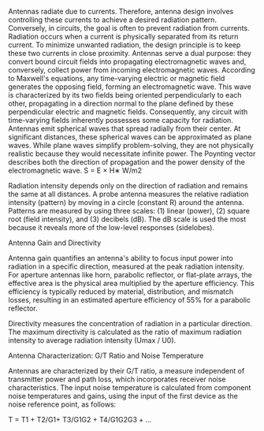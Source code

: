 Antennas radiate due to currents. Therefore, antenna design involves controlling these currents to achieve a desired radiation pattern. Conversely, in circuits, the goal is often to prevent radiation from currents. Radiation occurs when a current is physically separated from its return current. To minimize unwanted radiation, the design principle is to keep these two currents in close proximity.
Antennas serve a dual purpose: they convert bound circuit fields into propagating electromagnetic waves and, conversely, collect power from incoming electromagnetic waves. According to Maxwell's equations, any time-varying electric or magnetic field generates the opposing field, forming an electromagnetic wave. This wave is characterized by its two fields being oriented perpendicularly to each other, propagating in a direction normal to the plane defined by these perpendicular electric and magnetic fields. Consequently, any circuit with time-varying fields inherently possesses some capacity for radiation. Antennas emit spherical waves that spread radially from their center. At significant distances, these spherical waves can be approximated as plane waves. While plane waves simplify problem-solving, they are not physically realistic because they would necessitate infinite power.
The Poynting vector describes both the direction of propagation and the power density of the electromagnetic wave.
S = E × H∗ W/m2

Radiation intensity depends only on the direction of radiation and remains the same at all distances. A probe antenna measures the relative radiation intensity (pattern) by moving in a circle (constant R) around the antenna. Patterns are measured by using three scales: (1) linear (power), (2) square root (field intensity), and (3) decibels (dB). The dB scale is used the most because it reveals more of the low-level responses (sidelobes).

Antenna Gain and Directivity

Antenna gain quantifies an antenna's ability to focus input power into radiation in a specific direction, measured at the peak radiation intensity. For aperture antennas like horn, parabolic reflector, or flat-plate arrays, the effective area is the physical area multiplied by the aperture efficiency. This efficiency is typically reduced by material, distribution, and mismatch losses, resulting in an estimated aperture efficiency of 55% for a parabolic reflector.

Directivity measures the concentration of radiation in a particular direction. The maximum directivity is calculated as the ratio of maximum radiation intensity to average radiation intensity (Umax / U0).

Antenna Characterization: G/T Ratio and Noise Temperature

Antennas are characterized by their G/T ratio, a measure independent of transmitter power and path loss, which incorporates receiver noise characteristics. The input noise temperature is calculated from component noise temperatures and gains, using the input of the first device as the noise reference point, as follows:

T = T1 + T2/G1+ T3/G1G2 + T4/G1G2G3 + ...
